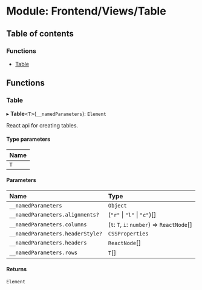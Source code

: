 # Module: Frontend/Views/Table

## Table of contents

### Functions

- [Table](Frontend_Views_Table.md#table)

## Functions

### Table

▸ **Table**<`T`\>(`__namedParameters`): `Element`

React api for creating tables.

#### Type parameters

| Name |
| :--- |
| `T`  |

#### Parameters

| Name                             | Type                                       |
| :------------------------------- | :----------------------------------------- |
| `__namedParameters`              | `Object`                                   |
| `__namedParameters.alignments?`  | (`"r"` \| `"l"` \| `"c"`)[]                |
| `__namedParameters.columns`      | (`t`: `T`, `i`: `number`) => `ReactNode`[] |
| `__namedParameters.headerStyle?` | `CSSProperties`                            |
| `__namedParameters.headers`      | `ReactNode`[]                              |
| `__namedParameters.rows`         | `T`[]                                      |

#### Returns

`Element`

